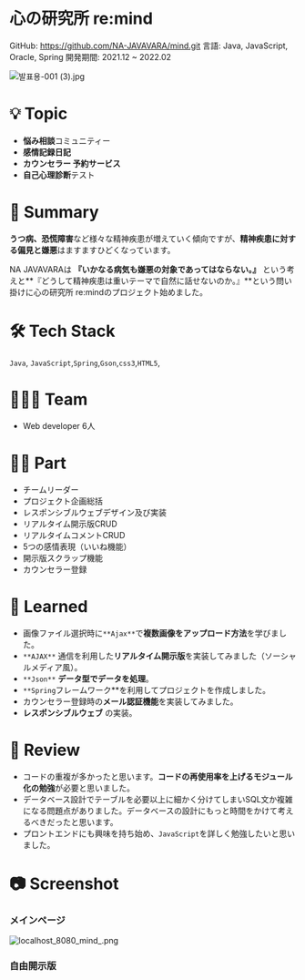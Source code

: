 # 心の研究所 re:mind

GitHub: https://github.com/NA-JAVAVARA/mind.git
言語: Java, JavaScript, Oracle, Spring
開発期間: 2021.12 ~ 2022.02

![발표용-001 (3).jpg](%E5%BF%83%E3%81%AE%E7%A0%94%E7%A9%B6%E6%89%80%20re%20m%20168b6/%EB%B0%9C%ED%91%9C%EC%9A%A9-001_(3).jpg)

[](https://github.com/NA-JAVAVARA/mind.git)

# 💡 Topic

- **悩み相談**コミュニティー
- **感情記録日記**
- **カウンセラー 予約サービス**
- **自己心理診断**テスト

# 📝 Summary

**うつ病、恐慌障害**など様々な精神疾患が増えていく傾向ですが、**精神疾患に対する偏見と嫌悪**はますますひどくなっています。

NA JAVAVARAは **『いかなる病気も嫌悪の対象であってはならない。』** という考えと**『どうして精神疾患は重いテーマで自然に話せないのか。』**という問い掛けに心の研究所 re:mindのプロジェクト始めました。

# 🛠 Tech Stack

`Java`, `JavaScript`,`Spring`,`Gson`,`css3`,`HTML5`,

# 🧑🏻‍💻 Team

- Web developer 6人

# 🤚🏻 Part

- チームリーダー
- プロジェクト企画総括
- レスポンシブルウェブデザイン及び実装
- リアルタイム開示版CRUD
- リアルタイムコメントCRUD
- 5つの感情表現（いいね機能）
- 開示版スクラップ機能
- カウンセラー登録

# 🤔 Learned

- 画像ファイル選択時に`**Ajax**`で**複数画像をアップロード方法**を学びました。
- `**AJAX**` 通信を利用した**リアルタイム開示版**を実装してみました（ソーシャルメディア風）。
- `**Json**` **データ型でデータを処理**。
- `**Spring`フレームワーク**を利用してプロジェクトを作成しました。
- カウンセラー登録時の**メール認証機能**を実装してみました。
- **レスポンシブルウェブ** の実装。

# 📑 Review

- コードの重複が多かったと思います。**コードの再使用率を上げるモジュール化の勉強**が必要と思いました。
- データベース設計でテーブルを必要以上に細かく分けてしまいSQL文か複雑になる問題点がありました。データベースの設計にもっと時間をかけて考えるべきだったと思います。
- プロントエンドにも興味を持ち始め、`JavaScript`を詳しく勉強したいと思いました。

# 📷 Screenshot

### メインページ

![localhost_8080_mind_.png](%E5%BF%83%E3%81%AE%E7%A0%94%E7%A9%B6%E6%89%80%20re%20m%20168b6/localhost_8080_mind_.png)

### 自由開示版
